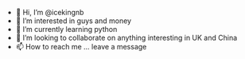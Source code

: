 - 👋 Hi, I’m @icekingnb
- 👀 I’m interested in guys and money
- 🌱 I’m currently learning python
- 💞️ I’m looking to collaborate on anything interesting in UK and China
- 📫 How to reach me ... leave a message

<!---
icekingnb/icekingnb is a ✨ special ✨ repository because its `README.md` (this file) appears on your GitHub profile.
You can click the Preview link to take a look at your changes.
--->
